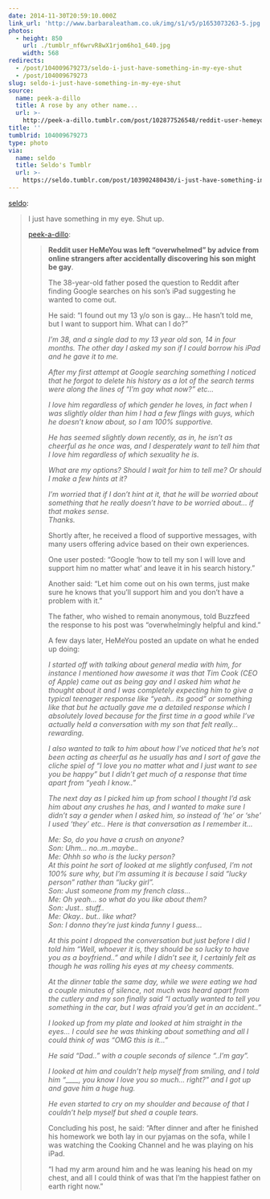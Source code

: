 ```yaml
---
date: 2014-11-30T20:59:10.000Z
link_url: 'http://www.barbaraleatham.co.uk/img/s1/v5/p1653073263-5.jpg'
photos:
  - height: 850
    url: ./tumblr_nf6wrvR8wX1rjom6ho1_640.jpg
    width: 568
redirects:
  - /post/104009679273/seldo-i-just-have-something-in-my-eye-shut
  - /post/104009679273
slug: seldo-i-just-have-something-in-my-eye-shut
source:
  name: peek-a-dillo
  title: A rose by any other name...
  url: >-
    http://peek-a-dillo.tumblr.com/post/102877526548/reddit-user-hemeyou-was-left-overwhelmed-by
title: ''
tumblrid: 104009679273
type: photo
via:
  name: seldo
  title: Seldo's Tumblr
  url: >-
    https://seldo.tumblr.com/post/103902480430/i-just-have-something-in-my-eye-shut-up
---
```

<p><a href="http://seldo.tumblr.com/post/103902480430/i-just-have-something-in-my-eye-shut-up" class="tumblr_blog">seldo</a>:</p>

<blockquote><p>I just have something in my eye. Shut up.</p>

<p><a class="tumblr_blog" href="http://peek-a-dillo.tumblr.com/post/102877526548/reddit-user-hemeyou-was-left-overwhelmed-by">peek-a-dillo</a>:</p>

<blockquote>
<p><strong>Reddit user HeMeYou was left “overwhelmed” by advice from online strangers after accidentally discovering his son might be gay</strong>.</p>
<p>The 38-year-old father posed the question to Reddit after finding Google searches on his son’s iPad suggesting he wanted to come out.</p>
<p>He said: “I found out my 13 y/o son is gay… He hasn’t told me, but I want to support him. What can I do?”</p>
<p><em>I’m 38, and a single dad to my 13 year old son, 14 in four months. The other day I asked my son if I could borrow his iPad and he gave it to me.</em></p>
<p><em>After my first attempt at Google searching something I noticed that he forgot to delete his history as a lot of the search terms were along the lines of “I’m gay what now?” etc…</em></p>
<p><em>I love him regardless of which gender he loves, in fact when I was slightly older than him I had a few flings with guys, which he doesn’t know about, so I am 100% supportive.</em></p>
<p><em>He has seemed slightly down recently, as in, he isn’t as cheerful as he once was, and I desperately want to tell him that I love him regardless of which sexuality he is.</em></p>
<p><em>What are my options? Should I wait for him to tell me? Or should I make a few hints at it?</em></p>
<p><em>I’m worried that if I don’t hint at it, that he will be worried about something that he really doesn’t have to be worried about… if that makes sense.</em><br/><em> Thanks.</em></p>
<p>Shortly after, he received a flood of supportive messages, with many users offering advice based on their own experiences.</p>
<p>One user posted: “Google ‘how to tell my son I will love and support him no matter what’ and leave it in his search history.”</p>
<p>Another said: “Let him come out on his own terms, just make sure he knows that you’ll support him and you don’t have a problem with it.”</p>
<p>The father, who wished to remain anonymous, told Buzzfeed the response to his post was “overwhelmingly helpful and kind.”</p>
<p>A few days later, HeMeYou posted an update on what he ended up doing:</p>
<p><em>I started off with talking about general media with him, for instance I mentioned how awesome it was that Tim Cook (CEO of Apple) came out as being gay and I asked him what he thought about it and I was completely expecting him to give a typical teenager response like “yeah.. its good” or something like that but he actually gave me a detailed response which I absolutely loved because for the first time in a good while I’ve actually held a conversation with my son that felt really… rewarding.</em></p>
<p><em>I also wanted to talk to him about how I’ve noticed that he’s not been acting as cheerful as he usually has and I sort of gave the cliche spiel of “I love you no matter what and I just want to see you be happy” but I didn’t get much of a response that time apart from “yeah I know..”</em></p>
<p><em>The next day as I picked him up from school I thought I’d ask him about any crushes he has, and I wanted to make sure I didn’t say a gender when I asked him, so instead of ‘he’ or ‘she’ I used ‘they’ etc.. Here is that conversation as I remember it…</em></p>
<p><em>Me: So, do you have a crush on anyone?</em><br/><em> Son: Uhm… no..m..maybe..</em><br/><em> Me: Ohhh so who is the lucky person?</em><br/><em> At this point he sort of looked at me slightly confused, I’m not 100% sure why, but I’m assuming it is because I said “lucky person” rather than “lucky girl”.</em><br/><em> Son: Just someone from my french class…</em><br/><em> Me: Oh yeah… so what do you like about them?</em><br/><em> Son: Just.. stuff..</em><br/><em> Me: Okay.. but.. like what?</em><br/><em> Son: I donno they’re just kinda funny I guess…</em></p>
<p><em>At this point I dropped the conversation but just before I did I told him “Well, whoever it is, they should be so lucky to have you as a boyfriend..” and while I didn’t see it, I certainly felt as though he was rolling his eyes at my cheesy comments.</em></p>
<p><em>At the dinner table the same day, while we were eating we had a couple minutes of silence, not much was heard apart from the cutlery and my son finally said “I actually wanted to tell you something in the car, but I was afraid you’d get in an accident..”</em></p>
<p><em>I looked up from my plate and looked at him straight in the eyes… I could see he was thinking about something and all I could think of was “OMG this is it…”</em></p>
<p><em>He said “Dad..” with a couple seconds of silence “..I’m gay”.</em></p>
<p><em>I looked at him and couldn’t help myself from smiling, and I told him “____, you know I love you so much… right?” and I got up and gave him a huge hug.</em></p>
<p><em>He even started to cry on my shoulder and because of that I couldn’t help myself but shed a couple tears.</em></p>
<p>Concluding his post, he said: “After dinner and after he finished his homework we both lay in our pyjamas on the sofa, while I was watching the Cooking Channel and he was playing on his iPad.</p>
<p>“I had my arm around him and he was leaning his head on my chest, and all I could think of was that I’m the happiest father on earth right now.”</p>
</blockquote></blockquote>
